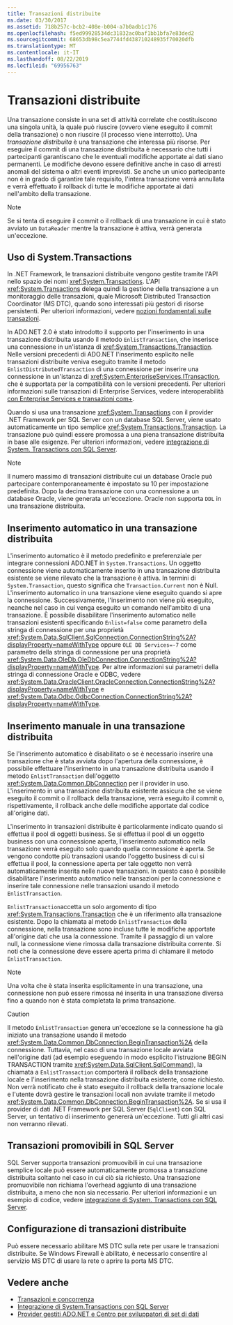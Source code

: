 ```yaml
---
title: Transazioni distribuite
ms.date: 03/30/2017
ms.assetid: 718b257c-bcb2-408e-b004-a7b0adb1c176
ms.openlocfilehash: f5ed99928534dc31832ac0baf1bb1bfa7e83ded2
ms.sourcegitcommit: 68653db98c5ea7744fd438710248935f70020dfb
ms.translationtype: MT
ms.contentlocale: it-IT
ms.lasthandoff: 08/22/2019
ms.locfileid: "69956763"
---
```

# <a name="distributed-transactions"></a>Transazioni distribuite
Una transazione consiste in una set di attività correlate che costituiscono una singola unità, la quale può riuscire (ovvero viene eseguito il commit della transazione) o non riuscire (il processo viene interrotto). Una *transazione distribuita* è una transazione che interessa più risorse. Per eseguire il commit di una transazione distribuita è necessario che tutti i partecipanti garantiscano che le eventuali modifiche apportate ai dati siano permanenti. Le modifiche devono essere definitive anche in caso di arresti anomali del sistema o altri eventi imprevisti. Se anche un unico partecipante non è in grado di garantire tale requisito, l'intera transazione verrà annullata e verrà effettuato il rollback di tutte le modifiche apportate ai dati nell'ambito della transazione.  
  
> [!NOTE]
> Se si tenta di eseguire il commit o il rollback di una transazione in cui è stato avviato un `DataReader` mentre la transazione è attiva, verrà generata un'eccezione.  
  
## <a name="working-with-systemtransactions"></a>Uso di System.Transactions  
 In .NET Framework, le transazioni distribuite vengono gestite tramite l'API nello spazio dei nomi <xref:System.Transactions>. L'API <xref:System.Transactions> delega quindi la gestione della transazione a un monitoraggio delle transazioni, quale Microsoft Distributed Transaction Coordinator (MS DTC), quando sono interessati più gestori di risorse persistenti. Per ulteriori informazioni, vedere [nozioni fondamentali sulle transazioni](../../../../docs/framework/data/transactions/transaction-fundamentals.md).  
  
 In ADO.NET 2.0 è stato introdotto il supporto per l'inserimento in una transazione distribuita usando il metodo `EnlistTransaction`, che inserisce una connessione in un'istanza di <xref:System.Transactions.Transaction>. Nelle versioni precedenti di ADO.NET l'inserimento esplicito nelle transazioni distribuite veniva eseguito tramite il metodo `EnlistDistributedTransaction` di una connessione per inserire una connessione in un'istanza di <xref:System.EnterpriseServices.ITransaction>, che è supportata per la compatibilità con le versioni precedenti. Per ulteriori informazioni sulle transazioni di Enterprise Services, vedere interoperabilità [con Enterprise Services e transazioni com+](../../../../docs/framework/data/transactions/interoperability-with-enterprise-services-and-com-transactions.md).  
  
 Quando si usa una transazione <xref:System.Transactions> con il provider .NET Framework per SQL Server con un database SQL Server, viene usato automaticamente un tipo semplice <xref:System.Transactions.Transaction>. La transazione può quindi essere promossa a una piena transazione distribuita in base alle esigenze. Per ulteriori informazioni, vedere [integrazione di System. Transactions con SQL Server](../../../../docs/framework/data/adonet/system-transactions-integration-with-sql-server.md).  
  
> [!NOTE]
> Il numero massimo di transazioni distribuite cui un database Oracle può partecipare contemporaneamente è impostato su 10 per impostazione predefinita. Dopo la decima transazione con una connessione a un database Oracle, viene generata un'eccezione. Oracle non supporta `DDL` in una transazione distribuita.  
  
## <a name="automatically-enlisting-in-a-distributed-transaction"></a>Inserimento automatico in una transazione distribuita  
 L'inserimento automatico è il metodo predefinito e preferenziale per integrare connessioni ADO.NET in `System.Transactions`. Un oggetto connessione viene automaticamente inserito in una transazione distribuita esistente se viene rilevato che la transazione è attiva. In termini di `System.Transaction`, questo significa che `Transaction.Current` non è Null. L'inserimento automatico in una transazione viene eseguito quando si apre la connessione. Successivamente, l'inserimento non viene più eseguito, neanche nel caso in cui venga eseguito un comando nell'ambito di una transazione. È possibile disabilitare l'inserimento automatico nelle transazioni esistenti specificando `Enlist=false` come parametro della stringa di connessione per una proprietà <xref:System.Data.SqlClient.SqlConnection.ConnectionString%2A?displayProperty=nameWithType> oppure `OLE DB Services=-7` come parametro della stringa di connessione per una proprietà <xref:System.Data.OleDb.OleDbConnection.ConnectionString%2A?displayProperty=nameWithType>. Per altre informazioni sui parametri della stringa di connessione Oracle e ODBC, vedere <xref:System.Data.OracleClient.OracleConnection.ConnectionString%2A?displayProperty=nameWithType> e <xref:System.Data.Odbc.OdbcConnection.ConnectionString%2A?displayProperty=nameWithType>.  
  
## <a name="manually-enlisting-in-a-distributed-transaction"></a>Inserimento manuale in una transazione distribuita  
 Se l'inserimento automatico è disabilitato o se è necessario inserire una transazione che è stata avviata dopo l'apertura della connessione, è possibile effettuare l'inserimento in una transazione distribuita usando il metodo `EnlistTransaction` dell'oggetto <xref:System.Data.Common.DbConnection> per il provider in uso. L'inserimento in una transazione distribuita esistente assicura che se viene eseguito il commit o il rollback della transazione, verrà eseguito il commit o, rispettivamente, il rollback anche delle modifiche apportate dal codice all'origine dati.  
  
 L'inserimento in transazioni distribuite è particolarmente indicato quando si effettua il pool di oggetti business. Se si effettua il pool di un oggetto business con una connessione aperta, l'inserimento automatico nella transazione verrà eseguito solo quando quella connessione è aperta. Se vengono condotte più transazioni usando l'oggetto business di cui si effettua il pool, la connessione aperta per tale oggetto non verrà automaticamente inserita nelle nuove transazioni. In questo caso è possibile disabilitare l'inserimento automatico nelle transazioni per la connessione e inserire tale connessione nelle transazioni usando il metodo `EnlistTransaction`.  
  
 `EnlistTransaction`accetta un solo argomento di tipo <xref:System.Transactions.Transaction> che è un riferimento alla transazione esistente. Dopo la chiamata al metodo `EnlistTransaction` della connessione, nella transazione sono incluse tutte le modifiche apportate all'origine dati che usa la connessione. Tramite il passaggio di un valore null, la connessione viene rimossa dalla transazione distribuita corrente. Si noti che la connessione deve essere aperta prima di chiamare il metodo `EnlistTransaction`.  
  
> [!NOTE]
> Una volta che è stata inserita esplicitamente in una transazione, una connessione non può essere rimossa né inserita in una transazione diversa fino a quando non è stata completata la prima transazione.  
  
> [!CAUTION]
>  Il metodo `EnlistTransaction` genera un'eccezione se la connessione ha già iniziato una transazione usando il metodo <xref:System.Data.Common.DbConnection.BeginTransaction%2A> della connessione. Tuttavia, nel caso di una transazione locale avviata nell'origine dati (ad esempio eseguendo in modo esplicito l'istruzione BEGIN TRANSACTION tramite <xref:System.Data.SqlClient.SqlCommand>), la chiamata a `EnlistTransaction` comporterà il rollback della transazione locale e l'inserimento nella transazione distribuita esistente, come richiesto. Non verrà notificato che è stato eseguito il rollback della transazione locale e l'utente dovrà gestire le transazioni locali non avviate tramite il metodo <xref:System.Data.Common.DbConnection.BeginTransaction%2A>. Se si usa il provider di dati .NET Framework per SQL Server (`SqlClient`) con SQL Server, un tentativo di inserimento genererà un'eccezione. Tutti gli altri casi non verranno rilevati.  
  
## <a name="promotable-transactions-in-sql-server"></a>Transazioni promovibili in SQL Server  
 SQL Server supporta transazioni promuovibili in cui una transazione semplice locale può essere automaticamente promossa a transazione distribuita soltanto nel caso in cui ciò sia richiesto. Una transazione promuovibile non richiama l'overhead aggiunto di una transazione distribuita, a meno che non sia necessario. Per ulteriori informazioni e un esempio di codice, vedere [integrazione di System. Transactions con SQL Server](../../../../docs/framework/data/adonet/system-transactions-integration-with-sql-server.md).  
  
## <a name="configuring-distributed-transactions"></a>Configurazione di transazioni distribuite  
 Può essere necessario abilitare MS DTC sulla rete per usare le transazioni distribuite. Se Windows Firewall è abilitato, è necessario consentire al servizio MS DTC di usare la rete o aprire la porta MS DTC.  
  
## <a name="see-also"></a>Vedere anche

- [Transazioni e concorrenza](../../../../docs/framework/data/adonet/transactions-and-concurrency.md)
- [Integrazione di System.Transactions con SQL Server](../../../../docs/framework/data/adonet/system-transactions-integration-with-sql-server.md)
- [Provider gestiti ADO.NET e Centro per sviluppatori di set di dati](https://go.microsoft.com/fwlink/?LinkId=217917)
